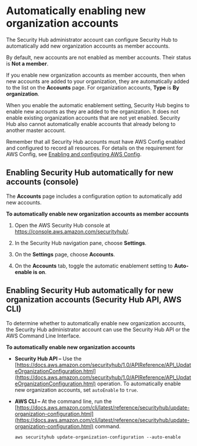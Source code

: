 # Automatically enabling new organization accounts<a name="accounts-orgs-auto-enable"></a>

The Security Hub administrator account can configure Security Hub to automatically add new organization accounts as member accounts\.

By default, new accounts are not enabled as member accounts\. Their status is **Not a member**\.

If you enable new organization accounts as member accounts, then when new accounts are added to your organization, they are automatically added to the list on the **Accounts** page\. For organization accounts, **Type** is **By organization**\.

When you enable the automatic enablement setting, Security Hub begins to enable new accounts as they are added to the organization\. It does not enable existing organization accounts that are not yet enabled\. Security Hub also cannot automatically enable accounts that already belong to another master account\.

Remember that all Security Hub accounts must have AWS Config enabled and configured to record all resources\. For details on the requirement for AWS Config, see [Enabling and configuring AWS Config](securityhub-prereq-config.md)\.

## Enabling Security Hub automatically for new accounts \(console\)<a name="accounts-orgs-auto-enable-console"></a>

The **Accounts** page includes a configuration option to automatically add new accounts\.

**To automatically enable new organization accounts as member accounts**

1. Open the AWS Security Hub console at [https://console\.aws\.amazon\.com/securityhub/](https://console.aws.amazon.com/securityhub/)\.

1. In the Security Hub navigation pane, choose **Settings**\.

1. On the **Settings** page, choose **Accounts**\.

1. On the **Accounts** tab, toggle the automatic enablement setting to **Auto\-enable is on**\.

## Enabling Security Hub automatically for new organization accounts \(Security Hub API, AWS CLI\)<a name="accounts-orgs-auto-enable-api"></a>

To determine whether to automatically enable new organization accounts, the Security Hub administrator account can use the Security Hub API or the AWS Command Line Interface\.

**To automatically enable new organization accounts**
+ **Security Hub API –** Use the [https://docs.aws.amazon.com/securityhub/1.0/APIReference/API_UpdateOrganizationConfiguration.html](https://docs.aws.amazon.com/securityhub/1.0/APIReference/API_UpdateOrganizationConfiguration.html) operation\. To automatically enable new organization accounts, set `autoEnable` to `true`\.
+ **AWS CLI –** At the command line, run the [https://docs.aws.amazon.com/cli/latest/reference/securityhub/update-organization-configuration.html](https://docs.aws.amazon.com/cli/latest/reference/securityhub/update-organization-configuration.html) command\.

  ```
  aws securityhub update-organization-configuration --auto-enable
  ```